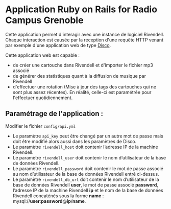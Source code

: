 # Application Ruby on Rails for Radio Campus Grenoble

Cette application permet d'interagir avec une instance de logiciel Rivendell. Chaque interaction est causée par la réception d'une requête HTTP venant par exemple d'une application web de type [Disco](https://github.com/bpeynet/disco).

Cette application web est capable :
* de créer une cartouche dans Rivendell et d'importer le fichier mp3 associé
* de générer des statistiques quant à la diffusion de musique par Rivendell
* d'effectuer une rotation (Mise à jour des tags des cartouches qui ne sont plus assez récentes). En réalité, celle-ci est paramétrée pour l'effectuer quotidiennement.

## Paramétrage de l'application :
Modifier le fichier `config/api.yml`
* Le paramètre `api_key` peut être changé par un autre mot de passe mais doit être modifié alors aussi dans les paramètres de Disco.
* Le paramètre `rivendell_host` doit contenir l’adresse IP de la machine Rivendell.
* Le paramètre `rivendell_user` doit contenir le nom d’utilisateur de la base de données Rivendell.
* Le paramètre `rivendell_password` doit contenir le mot de passe associé au nom d’utilisateur de la base de données Rivendell entré ci-dessus.
* Le paramètre `rivendell_db_url` doit contenir le nom d’utilisateur de la base de données Rivendell **user**, le mot de passe associé **password**, l’adresse IP de la machine Rivendell **ip** et le nom de la base de données Rivendell concaténés sous la forme **name** : mysql://**user**:**password**@**ip**/**name**.

